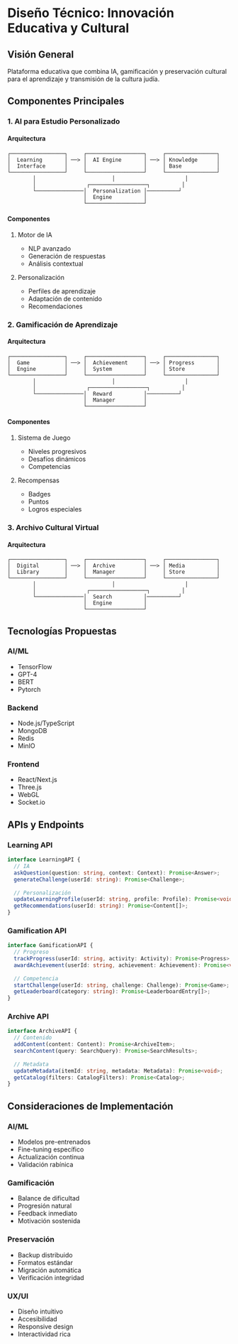 # Diseño Técnico: Innovación Educativa y Cultural

## Visión General
Plataforma educativa que combina IA, gamificación y preservación cultural para el aprendizaje y transmisión de la cultura judía.

## Componentes Principales

### 1. AI para Estudio Personalizado

#### Arquitectura
```
┌─────────────────┐     ┌──────────────────┐     ┌────────────────┐
│  Learning       │ ──> │  AI Engine       │ ──> │ Knowledge      │
│  Interface      │     │                  │     │ Base           │
└─────────────────┘     └──────────────────┘     └────────────────┘
        │                        │                      │
        │                ┌──────────────────┐          │
        └───────────────│  Personalization │──────────┘
                        │  Engine          │
                        └──────────────────┘
```

#### Componentes
1. Motor de IA
   - NLP avanzado
   - Generación de respuestas
   - Análisis contextual

2. Personalización
   - Perfiles de aprendizaje
   - Adaptación de contenido
   - Recomendaciones

### 2. Gamificación de Aprendizaje

#### Arquitectura
```
┌─────────────────┐     ┌──────────────────┐     ┌────────────────┐
│  Game           │ ──> │  Achievement     │ ──> │ Progress       │
│  Engine         │     │  System          │     │ Store          │
└─────────────────┘     └──────────────────┘     └────────────────┘
        │                        │                      │
        │                ┌──────────────────┐          │
        └───────────────│  Reward          │──────────┘
                        │  Manager         │
                        └──────────────────┘
```

#### Componentes
1. Sistema de Juego
   - Niveles progresivos
   - Desafíos dinámicos
   - Competencias

2. Recompensas
   - Badges
   - Puntos
   - Logros especiales

### 3. Archivo Cultural Virtual

#### Arquitectura
```
┌─────────────────┐     ┌──────────────────┐     ┌────────────────┐
│  Digital        │ ──> │  Archive         │ ──> │ Media          │
│  Library        │     │  Manager         │     │ Store          │
└─────────────────┘     └──────────────────┘     └────────────────┘
        │                        │                      │
        │                ┌──────────────────┐          │
        └───────────────│  Search          │──────────┘
                        │  Engine          │
                        └──────────────────┘
```

## Tecnologías Propuestas

### AI/ML
- TensorFlow
- GPT-4
- BERT
- Pytorch

### Backend
- Node.js/TypeScript
- MongoDB
- Redis
- MinIO

### Frontend
- React/Next.js
- Three.js
- WebGL
- Socket.io

## APIs y Endpoints

### Learning API
```typescript
interface LearningAPI {
  // IA
  askQuestion(question: string, context: Context): Promise<Answer>;
  generateChallenge(userId: string): Promise<Challenge>;
  
  // Personalización
  updateLearningProfile(userId: string, profile: Profile): Promise<void>;
  getRecommendations(userId: string): Promise<Content[]>;
}
```

### Gamification API
```typescript
interface GamificationAPI {
  // Progreso
  trackProgress(userId: string, activity: Activity): Promise<Progress>;
  awardAchievement(userId: string, achievement: Achievement): Promise<void>;
  
  // Competencia
  startChallenge(userId: string, challenge: Challenge): Promise<Game>;
  getLeaderboard(category: string): Promise<LeaderboardEntry[]>;
}
```

### Archive API
```typescript
interface ArchiveAPI {
  // Contenido
  addContent(content: Content): Promise<ArchiveItem>;
  searchContent(query: SearchQuery): Promise<SearchResults>;
  
  // Metadata
  updateMetadata(itemId: string, metadata: Metadata): Promise<void>;
  getCatalog(filters: CatalogFilters): Promise<Catalog>;
}
```

## Consideraciones de Implementación

### AI/ML
- Modelos pre-entrenados
- Fine-tuning específico
- Actualización continua
- Validación rabínica

### Gamificación
- Balance de dificultad
- Progresión natural
- Feedback inmediato
- Motivación sostenida

### Preservación
- Backup distribuido
- Formatos estándar
- Migración automática
- Verificación integridad

### UX/UI
- Diseño intuitivo
- Accesibilidad
- Responsive design
- Interactividad rica
